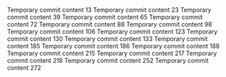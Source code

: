 Temporary commit content 13
Temporary commit content 23
Temporary commit content 39
Temporary commit content 65
Temporary commit content 72
Temporary commit content 88
Temporary commit content 98
Temporary commit content 106
Temporary commit content 123
Temporary commit content 130
Temporary commit content 133
Temporary commit content 185
Temporary commit content 186
Temporary commit content 188
Temporary commit content 215
Temporary commit content 217
Temporary commit content 218
Temporary commit content 252
Temporary commit content 272
